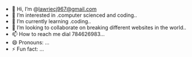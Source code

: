- 👋 Hi, I’m @lawriecj967@gmail.com
- 👀 I’m interested in .computer scienced and coding..
- 🌱 I’m currently learning .coding..
- 💞️ I’m looking to collaborate on breaking different websites in the world..
- 📫 How to reach me dial 784626983...
- 😄 Pronouns: ...
- ⚡ Fun fact: ...

<!---
lawriecj/lawriecj is a ✨ special ✨ repository because its `README.md` (this file) appears on your GitHub profile.
You can click the Preview link to take a look at your changes.
--->
